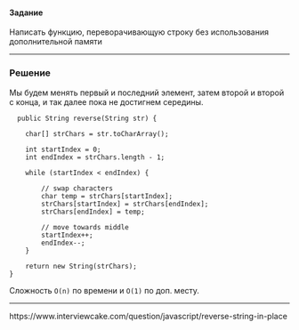 #### Задание

Написать функцию, переворачивающую строку без использования дополнительной памяти

<hr>

### Решение
Мы будем менять первый и последний элемент, затем второй и второй с конца, и так далее пока не достигнем середины.

```language-java
  public String reverse(String str) {

    char[] strChars = str.toCharArray();

    int startIndex = 0;
    int endIndex = strChars.length - 1;

    while (startIndex < endIndex) {

        // swap characters
        char temp = strChars[startIndex];
        strChars[startIndex] = strChars[endIndex];
        strChars[endIndex] = temp;

        // move towards middle
        startIndex++;
        endIndex--;
    }

    return new String(strChars);
}
```

Сложность
`O(n)` по времени и `O(1)` по доп. месту.

<hr/>
https://www.interviewcake.com/question/javascript/reverse-string-in-place

